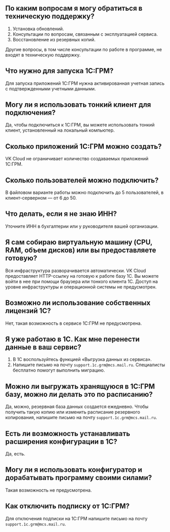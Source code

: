 ## По каким вопросам я могу обратиться в техническую поддержку?

1. Установка обновлений.
1. Консультации по вопросам, связанным с эксплуатацией сервиса.
1. Восстановление из резервных копий.

Другие вопросы, в том числе консультации по работе в программе, не входят в техническую поддержку.

## Что нужно для запуска 1С:ГРМ?

Для запуска приложений 1С:ГРМ нужна активированная учетная запись с подтвержденными учетными данными.

## Могу ли я использовать тонкий клиент для подключения?

Да, чтобы подключиться к 1С:ГРМ, вы можете использовать тонкий клиент, установленный на локальный компьютер.

## Сколько приложений 1С:ГРМ можно создать?

VK Cloud не ограничивает количество создаваемых приложений 1С:ГРМ.

## Сколько пользователей можно подключить?

В файловом варианте работы можно подключить до 5 пользователей, в клиент-серверном — от 6 до 50.

## Что делать, если я не знаю ИНН?

Уточните ИНН в бухгалтерии или у руководителя вашей организации.

## Я сам собираю виртуальную машину (CPU, RAM, объем дисков) или вы предоставляете готовую?

Вся инфраструктура разворачивается автоматически. VK Cloud предоставляет HTTP-ссылку на готовую к работе базу 1С. Вы можете войти в нее при помощи браузера или тонкого клиента 1С. Доступ на уровне инфраструктуры и операционной системы не предусмотрен.

## Возможно ли использование собственных лицензий 1С?

Нет, такая возможность в сервисе 1С:ГРМ не предусмотрена.

## Я уже работаю в 1С. Как мне перенести данные в ваш сервис?

1. В 1С воспользуйтесь функцией «Выгрузка данных из сервиса».
1. Напишите письмо на почту `support.1c.grm@mcs.mail.ru`. Специалисты бесплатно помогут выполнить миграцию.

## Можно ли выгружать хранящуюся в 1С:ГРМ базу, можно ли делать это по расписанию?

Да, можно, резервная база данных создается ежедневно. Чтобы получить такую копию или изменить расписание резервного копирования, напишите письмо на почту `support.1c.grm@mcs.mail.ru`.

## Есть ли возможность устанавливать расширения конфигурации в 1С?

Да, есть.

## Могу ли я использовать конфигуратор и дорабатывать программу своими силами?

Такая возможность не предусмотрена.

## Как отключить подписку от 1С:ГРМ?

Для отключения подписки на 1С:ГРМ напишите письмо на почту `support.1c.grm@mcs.mail.ru`.
